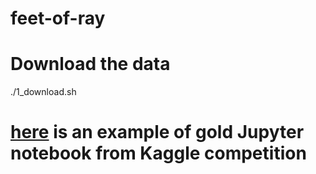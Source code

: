 # feet-of-ray

# Download the data
./1_download.sh

# [here](https://www.kaggle.com/code/rhodiumbeng/classifying-multi-label-comments-0-9741-lb) is an example of gold Jupyter notebook from Kaggle competition 
